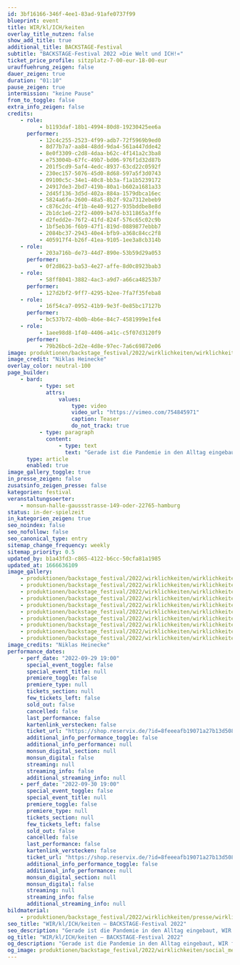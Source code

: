 ```yaml
---
id: 3bf16166-346f-4ee1-83ad-91afe0737f99
blueprint: event
title: WIR/kl/ICH/keiten
overlay_title_nutzen: false
show_add_title: true
additional_title: BACKSTAGE-Festival
subtitle: "BACKSTAGE-Festival 2022 »Die Welt und ICH!«"
ticket_price_profile: sitzplatz-7-00-eur-18-00-eur
urauffuehrung_zeigen: false
dauer_zeigen: true
duration: "01:10"
pause_zeigen: true
intermission: "keine Pause"
from_to_toggle: false
extra_info_zeigen: false
credits:
    - role:
          - b1193daf-18b1-4994-80d8-19230425ee6a
      performer:
          - 12c4c255-2523-4f99-adb7-72f5969b9ed0
          - 8d77b7a7-aa84-48dd-9da4-561a447dde42
          - 8e0f3309-c2d8-4daa-b62c-4f141a2c3ba8
          - e753004b-67fc-49b7-bd06-976f1d32d87b
          - 201f5cd9-5af4-4edc-8937-63cd22c0592f
          - 230ec157-5076-45d0-8d68-597a5f3d0743
          - 09100c5c-34e1-40c8-bb3a-f1a1b5239172
          - 24917de3-2bd7-419b-80a1-b602a1681a33
          - 2d45f136-3d5d-402a-884a-1579dbca16ec
          - 5824a6fa-2600-48a5-8b2f-92a7312ebeb9
          - c876c2dc-4f1b-4e40-9127-935bddbe8e8d
          - 2b1dc1e6-22f2-4009-b47d-b311865a3ffe
          - d2fedd2e-76f2-41fd-824f-576c65c02c9b
          - 1bf5eb36-f6b9-47f1-819d-0889877ebbb7
          - 2084bc37-2943-40e4-bfb9-a368c84cc2f8
          - 405917f4-b26f-41ea-9105-1ee3a8cb314b
    - role:
          - 203a716b-de73-44d7-890e-53b59d29a053
      performer:
          - 0f2d8623-ba53-4e27-affe-8d0c8923bab3
    - role:
          - 58ff8041-3882-4ac3-a9d7-a66ca48253b7
      performer:
          - 127d2bf2-9ff7-4295-b2ee-7fa7f35feba8
    - role:
          - 16f54ca7-0952-41b9-9e3f-0e85bc17127b
      performer:
          - bc537b72-4b0b-4b6e-84c7-4581999e1fe4
    - role:
          - 1aee98d8-1f40-4406-a41c-c5f07d3120f9
      performer:
          - 79b26bc6-2d2e-4d8e-97ec-7a6c69872e06
image: produktionen/backstage_festival/2022/wirklichkeiten/wirklichkeiten_backstage_01_c_niklas_heinecke.jpeg
image_credit: "Niklas Heinecke"
overlay_color: neutral-100
page_builder:
    - bard:
          - type: set
            attrs:
                values:
                    type: video
                    video_url: "https://vimeo.com/754845971"
                    caption: Teaser
                    do_not_track: true
          - type: paragraph
            content:
                - type: text
                  text: "Gerade ist die Pandemie in den Alltag eingebaut, WIR feiern wieder! Dann stehen wir 2022 abermals einer brutalen Wirklichkeit gegenüber. Das ICH ist gefragt, um das WIR zu schützen. Keine Selbstverständlichkeit. Manchmal bleibt das ICH hinter seinen Mauern als Nabel der Welt und weiß doch, dass es für das WIR gebraucht wird. Ein tastender, ein brausender, ein zaghafter, ein entschlossener, und manchmal auch schmerzhafter Versuch, sich im Spannungsfeld von diesem Dilemma zu bewegen – nein, zu tanzen!"
      type: article
      enabled: true
image_gallery_toggle: true
in_presse_zeigen: false
zusatsinfo_zeigen_presse: false
kategorien: festival
veranstaltungsoerter:
    - monsun-halle-gaussstrasse-149-oder-22765-hamburg
status: in-der-spielzeit
in_kategorien_zeigen: true
seo_noindex: false
seo_nofollow: false
seo_canonical_type: entry
sitemap_change_frequency: weekly
sitemap_priority: 0.5
updated_by: b1a43fd3-c865-4122-b6cc-50cfa81a1985
updated_at: 1666636109
image_gallery:
    - produktionen/backstage_festival/2022/wirklichkeiten/wirklichkeiten_backstage_07_c_niklas_heinecke.jpg
    - produktionen/backstage_festival/2022/wirklichkeiten/wirklichkeiten_backstage_08_c_niklas_heinecke.jpg
    - produktionen/backstage_festival/2022/wirklichkeiten/wirklichkeiten_backstage_09_c_niklas_heinecke.jpg
    - produktionen/backstage_festival/2022/wirklichkeiten/wirklichkeiten_backstage_10_c_niklas_heinecke.jpg
    - produktionen/backstage_festival/2022/wirklichkeiten/wirklichkeiten_backstage_11_c_niklas_heinecke.jpg
    - produktionen/backstage_festival/2022/wirklichkeiten/wirklichkeiten_backstage_12_c_niklas_heinecke.jpg
    - produktionen/backstage_festival/2022/wirklichkeiten/wirklichkeiten_backstage_15_c_niklas_heinecke.jpg
    - produktionen/backstage_festival/2022/wirklichkeiten/wirklichkeiten_backstage_03_c_niklas_heinecke.jpg
    - produktionen/backstage_festival/2022/wirklichkeiten/wirklichkeiten_backstage_05_c_niklas_heinecke.jpg
    - produktionen/backstage_festival/2022/wirklichkeiten/wirklichkeiten_backstage_16_c_niklas_heinecke.jpg
image_credits: "Niklas Heinecke"
performance_dates:
    - perf_date: "2022-09-29 19:00"
      special_event_toggle: false
      special_event_title: null
      premiere_toggle: false
      premiere_type: null
      tickets_section: null
      few_tickets_left: false
      sold_out: false
      cancelled: false
      last_performance: false
      kartenlink_verstecken: false
      ticket_url: "https://shop.reservix.de/?id=8feeeafb19071a27b13d5083379d95183e9ab490f2f135faf80b2fecfc1ba00f2aba7ad8945f4a4292549eb86feddc1b&vID=7337&eventGrpID=413227&eventID=1986166"
      additional_info_performance_toggle: false
      additional_info_performance: null
      monsun_digital_section: null
      monsun_digital: false
      streaming: null
      streaming_info: false
      additional_streaming_info: null
    - perf_date: "2022-09-30 19:00"
      special_event_toggle: false
      special_event_title: null
      premiere_toggle: false
      premiere_type: null
      tickets_section: null
      few_tickets_left: false
      sold_out: false
      cancelled: false
      last_performance: false
      kartenlink_verstecken: false
      ticket_url: "https://shop.reservix.de/?id=8feeeafb19071a27b13d5083379d95183e9ab490f2f135faf80b2fecfc1ba00f2aba7ad8945f4a4292549eb86feddc1b&vID=7337&eventGrpID=413227&eventID=1986167"
      additional_info_performance_toggle: false
      additional_info_performance: null
      monsun_digital_section: null
      monsun_digital: false
      streaming: null
      streaming_info: false
      additional_streaming_info: null
bildmaterial:
    - produktionen/backstage_festival/2022/wirklichkeiten/presse/wirklichkeiten_backstage_c_niklas_heinecke_monsun.zip
seo_title: "WIR/kl/ICH/keiten – BACKSTAGE-Festival 2022"
seo_description: "Gerade ist die Pandemie in den Alltag eingebaut, WIR feiern wieder! Dann stehen wir 2022 abermals einer brutalen Wirklichkeit gegenüber."
og_title: "WIR/kl/ICH/keiten – BACKSTAGE-Festival 2022"
og_description: "Gerade ist die Pandemie in den Alltag eingebaut, WIR feiern wieder! Dann stehen wir 2022 abermals einer brutalen Wirklichkeit gegenüber."
og_image: produktionen/backstage_festival/2022/wirklichkeiten/social_media_wirklichkeiten_backstage_c_niklas_heinecke.jpg
---
```

